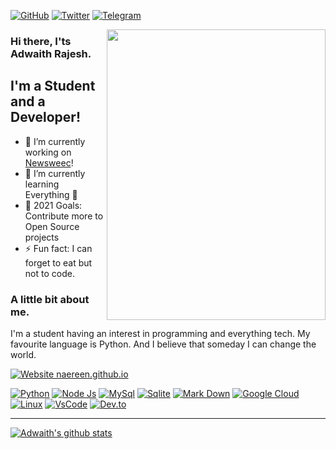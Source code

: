 [![GitHub](https://img.shields.io/badge/GitHub-100000?style=for-the-badge&logo=github&logoColor=white)](https://github.com/Adwaith-Rajesh)
[![Twitter](https://img.shields.io/badge/Twitter-1DA1F2?style=for-the-badge&logo=twitter&logoColor=white)](https://twitter.com/AdwaithRajesh_)
[![Telegram](	https://img.shields.io/badge/Telegram-2CA5E0?style=for-the-badge&logo=telegram&logoColor=white)](https://t.me/adwaithrajesh5)

<img align=right src="https://bn1302files.storage.live.com/y4mX_vOH3CteB9F1imUkhMDGKGgRG5FoQoGsEBwnbjAfbohROR0mpe1xJT_w5bDpB_IaBGiNs3I64F_yEHbsBWmrNZxg8OATEzS3vP5ln1uycPdyID7CxS4o1gnUW4bis2vGHlrhvS1a2nT2JdARzZhe2XJOS4-hUxgNdIgZEEOJEiE1oxtc6QcU1NN7tZrQ93Q?width=1145&height=1741&cropmode=none" width="350" height="465" />

### Hi there, I'ts Adwaith Rajesh.

## I'm a Student and a Developer!
- 🔭 I’m currently working on [Newsweec](https://github.com/Adwaith-Rajesh/newsweec/)!
- 🌱 I’m currently learning Everything 🤣
- 🥅 2021 Goals: Contribute more to Open Source projects
- ⚡ Fun fact: I can forget to eat but not to code.


### A little bit about me.

I'm a student having an interest in programming and everything tech. My favourite language is Python.
And I believe that someday I can change the world.

[![Website naereen.github.io](https://img.shields.io/website-up-down-green-red/https/adwaith-rajesh.github.io.svg?style=for-the-badge)](https://adwaith-rajesh.github.io/)

[![Python](https://img.shields.io/badge/Python-3776AB?style=for-the-badge&logo=python&logoColor=white)](https://python.org)
[![Node Js](https://img.shields.io/badge/Node.js-43853D?style=for-the-badge&logo=node-dot-js&logoColor=white)](https://nodejs.org/en/)
[![MySql](https://img.shields.io/badge/MySQL-00000F?style=for-the-badge&logo=mysql&logoColor=white)](https://www.mysql.com/)
[![Sqlite](https://img.shields.io/badge/SQLite-07405E?style=for-the-badge&logo=sqlite&logoColor=white)](https://www.sqlite.org/index.html)
[![Mark Down](https://img.shields.io/badge/Markdown-000000?style=for-the-badge&logo=markdown&logoColor=white)](https://en.wikipedia.org/wiki/Markdown)
[![Google Cloud](https://img.shields.io/badge/Google_Cloud-4285F4?style=for-the-badge&logo=google-cloud&logoColor=white)](https://console.cloud.google.com)
[![Linux](https://img.shields.io/badge/Linux-FCC624?style=for-the-badge&logo=linux&logoColor=black)](https://linuxfoundation.org/)
[![VsCode](https://img.shields.io/badge/Visual_Studio_Code-0078D4?style=for-the-badge&logo=visual%20studio%20code&logoColor=white)](https://code.visualstudio.com/download)
[![Dev.to](	https://img.shields.io/badge/dev.to-0A0A0A?style=for-the-badge&logo=dev-dot-to&logoColor=white)](https://dev.to/adwaithrajesh)

---

[![Adwaith's github stats](https://github-readme-stats.vercel.app/api?username=Adwaith-Rajesh)](https://github.com/anuraghazra/github-readme-stats)


